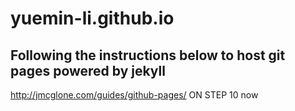 # yuemin-li.github.io

## Following the instructions below to host git pages powered by jekyll
http://jmcglone.com/guides/github-pages/
ON STEP 10 now